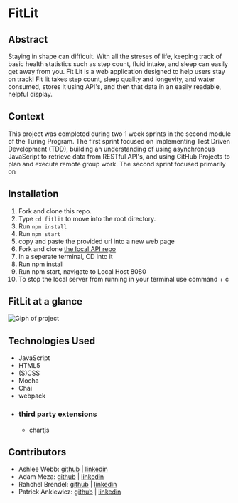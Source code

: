 # FitLit 
## Abstract

Staying in shape can difficult. With all the streses of life, keeping track of basic health statistics such as step count, fluid intake, and sleep can easily get away from you. Fit Lit is a web application designed to help users stay on track! Fit lit takes step count, sleep quality and longevity, and water consumed, stores it using API's, and then that data in an easily readable, helpful display.

## Context

This project was completed during two 1 week sprints in the second module of the Turing Program. The first sprint focused on implementing Test Driven Development (TDD), building an understanding of using asynchronous JavaScript to retrieve data from RESTful API's, and using GitHub Projects to plan and execute remote group work. The second sprint focused primarily on  

## Installation

1. Fork and clone this repo.
2. Type `cd fitlit` to move into the root directory.
3. Run `npm install`
4. Run `npm start`
5. copy and paste the provided url into a new web page
6. Fork and clone [the local API repo](https://github.com/turingschool-examples/fitlit-api)
7. In a seperate terminal, CD into it
8. Run npm install
9. Run npm start, navigate to Local Host 8080
10. To stop the local server from running in your terminal use command + c

## FitLit at a glance
![Giph of project](https://media.giphy.com/media/M9HqhKlZ7qiD9WwBjO/giphy.gif)
## Technologies Used
- JavaScript
- HTML5
- (S)CSS
- Mocha
- Chai
- webpack
- ### third party extensions
  - chartjs
  
## Contributors 
- Ashlee Webb: [github](https://github.com/AshleeAWebb) | [linkedin](https://www.linkedin.com/in/ashlee-webb-0b592199/)
- Adam Meza: [github](https://github.com/Adam-Meza) | [linkedin](https://www.linkedin.com/in/adam-meza/)
- Rahchel Brendel: [github](https://github.com/brendel-r) | [linkedin](https://www.linkedin.com/in/rachel-brendel-bb9673197/)
- Patrick Ankiewicz: [github](https://github.com/Pma913) | [linkedin](https://www.linkedin.com/in/patrick-ankiewicz/)
